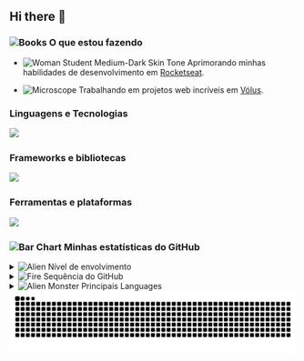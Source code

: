 ## Hi there 👋


### <img src="https://raw.githubusercontent.com/Tarikul-Islam-Anik/Animated-Fluent-Emojis/master/Emojis/Objects/Books.png" alt="Books" width="30" height="30" /> O que estou fazendo

- <img src="https://raw.githubusercontent.com/Tarikul-Islam-Anik/Animated-Fluent-Emojis/master/Emojis/People%20with%20professions/Woman%20Student%20Medium-Dark%20Skin%20Tone.png" alt="Woman Student Medium-Dark Skin Tone" width="25" height="25" /> Aprimorando minhas habilidades de desenvolvimento em [Rocketseat](https://app.rocketseat.com.br).

- <img src="https://raw.githubusercontent.com/Tarikul-Islam-Anik/Animated-Fluent-Emojis/master/Emojis/Objects/Wireless.png" alt="Microscope" width="25" height="25" /> Trabalhando em projetos web incríveis em [Vólus](https://www.volus.com.br/).

### Linguagens e Tecnologias

<a href="https://skillicons.dev">
  <img src="https://skillicons.dev/icons?i=js,ts,html,css,py" />
</a>

### Frameworks e bibliotecas
<a href="https://skillicons.dev">
  <img src="https://skillicons.dev/icons?i=react,nodejs,flask,fastapi,postgres,spring" />
</a>

### Ferramentas e plataformas
<a href="https://skillicons.dev">
  <img src="https://skillicons.dev/icons?i=git,github,docker,figma,linux,npm,yarn" />
</a>

### <img src="https://raw.githubusercontent.com/Tarikul-Islam-Anik/Animated-Fluent-Emojis/master/Emojis/Objects/Bar%20Chart.png" alt="Bar Chart" width="30" height="30" /> Minhas estatísticas do GitHub

<details>
  <summary> <img src="https://raw.githubusercontent.com/Tarikul-Islam-Anik/Animated-Fluent-Emojis/master/Emojis/Smilies/Alien.png" alt="Alien" width="25" height="25" /> Nível de envolvimento </summary>
  <p>
    <img src="https://github-readme-stats.vercel.app/api?username=Gelzieny&show_icons=true&theme=radical" alt="GitHub Stats">
  </p>
</details>
<details>
  <summary> <img src="https://raw.githubusercontent.com/Tarikul-Islam-Anik/Animated-Fluent-Emojis/master/Emojis/Travel%20and%20places/Fire.png" alt="Fire" width="25" height="25" /> Sequência do GitHub </summary>
  <p>
    <img src="https://streak-stats.demolab.com?user=Gelzieny&theme=radical&hide_border=true&locale=en" alt="GitHub Streak">
  </p>
</details>
<details>
  <summary> <img src="https://raw.githubusercontent.com/Tarikul-Islam-Anik/Animated-Fluent-Emojis/master/Emojis/Smilies/Alien%20Monster.png" alt="Alien Monster" width="25" height="25" /> Principais Languages </summary>
  <p>
    <img src="https://github-readme-stats.vercel.app/api/top-langs/?username=Gelzieny&size_weight=0.5&count_weight=0.5&theme=radical" alt="Top Langs">
  </p>
</details>

<picture>
  <source media="(prefers-color-scheme: dark)" srcset="https://raw.githubusercontent.com/Gelzieny/Gelzieny/output/github-contribution-grid-snake-dark.svg">
  <source media="(prefers-color-scheme: light)" srcset="https://raw.githubusercontent.com/Gelzieny/Gelzieny/output/github-contribution-grid-snake.svg">
  <img alt="github contribution grid snake animation" src="https://raw.githubusercontent.com/Gelzieny/Gelzieny/output/github-contribution-grid-snake.svg">
</picture>
<br><br>
